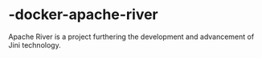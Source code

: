 # -docker-apache-river
Apache River is a project furthering the development and advancement of Jini technology.
